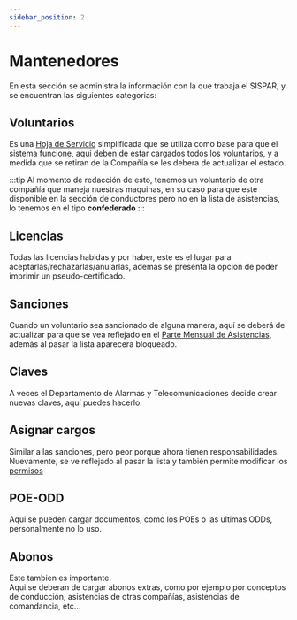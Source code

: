 ```yaml
---
sidebar_position: 2
---
```


# Mantenedores
En esta sección se administra la información con la que trabaja el SISPAR, y se encuentran las siguientes categorias:

## Voluntarios

Es una [Hoja de Servicio](#todo) simplificada que se utiliza como base para que el sistema funcione, aqui deben de estar cargados todos los voluntarios, y a medida que se retiran de la Compañía se les debera de actualizar el estado.

:::tip
Al momento de redacción de esto, tenemos un voluntario de otra compañía que maneja nuestras maquinas, en su caso para que este disponible en la sección de conductores pero no en la lista de asistencias, lo tenemos en el tipo **confederado**
:::

## Licencias

Todas las licencias habidas y por haber, este es el lugar para aceptarlas/rechazarlas/anularlas, además se presenta la opcion de poder imprimir un pseudo-certificado.

## Sanciones

Cuando un voluntario sea sancionado de alguna manera, aquí se deberá de actualizar para que se vea reflejado en el [Parte Mensual de Asistencias](../notas_frecuentes.md), además al pasar la lista aparecera bloqueado.

## Claves

A veces el Departamento de Alarmas y Telecomunicaciones decide crear nuevas claves, aquí puedes hacerlo.

## Asignar cargos

Similar a las sanciones, pero peor porque ahora tienen responsabilidades. Nuevamente, se ve reflejado al pasar la lista y también permite modificar los [permisos](./configuracion.md#rol-permisos)

## POE-ODD

Aqui se pueden cargar documentos, como los POEs o las ultimas ODDs, personalmente no lo uso.

## Abonos

Este tambien es importante.  
Aqui se deberan de cargar abonos extras, como por ejemplo por conceptos de conducción, asistencias de otras compañías, asistencias de comandancia, etc...